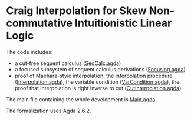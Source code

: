 # Craig Interpolation for Skew Non-commutative Intuitionistic Linear Logic

The code includes:
- a cut-free sequent calculus ([SeqCalc.agda](https://github.com/niccoloveltri/code-skewmonclosed/tree/interpolation/SeqCalc.agda))
- a focused subsystem of sequent calculus derivations ([Focusing.agda](https://github.com/niccoloveltri/code-skewmonclosed/tree/interpolation/Focusing.agda))
- proof of Maehara-style interpolation: the interpolation procedure ([Interpolation.agda](https://github.com/niccoloveltri/code-skewmonclosed/tree/interpolation/Interpolation.agda)), the variable condition ([VarCondition.agda](https://github.com/niccoloveltri/code-skewmonclosed/tree/interpolation/VarCondition.agda)), the proof that interpolation is right inverse to cut ([CutInterpolation.agda](https://github.com/niccoloveltri/code-skewmonclosed/tree/interpolation/CutInterpolation.agda))

The main file containing the whole development is [Main.agda](https://github.com/niccoloveltri/code-skewmonclosed/blob/master/Main.agda).

The formalization uses Agda 2.6.2. 
